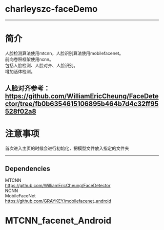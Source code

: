 # charleyszc-faceDemo

---
# 简介
人脸检测算法使用mtcnn，人脸识别算法使用mobilefacenet。<br>
前向卷积框架使用ncnn。<br>
包括人脸检测、人脸对齐、人脸识别。<br>
增加活体检测。<br>

人脸对齐参考：https://github.com/WilliamEricCheung/FaceDetector/tree/fb0b6354615106895b464b7d4c32ff95528f02a8
---
# 注意事项
首次进入主页的时候会进行初始化，把模型文件放入指定的文件夹

---

Dependencies
---
MTCNN <br>
https://github.com/WilliamEricCheung/FaceDetector <br>
NCNN <br>
MobileFaceNet <br>
https://github.com/GRAYKEY/mobilefacenet_android <br>

# MTCNN_facenet_Android
